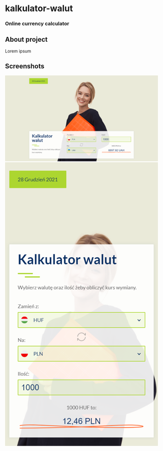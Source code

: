 # kalkulator-walut
### Online currency calculator

## About project
Lorem ipsum

## Screenshots
![Printscreen](img/screenshots/printscreen.png)
![Printscreen](img/screenshots/printscreen1.png)

